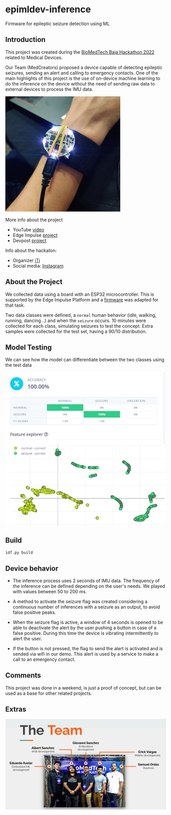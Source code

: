 # epimldev-inference
Firmware for epileptic seizure detection using ML

## Introduction

This project was created during the [BioMedTech Baja Hackathon 2022](https://biomed-tech-hackathon.devpost.com/) related to Medical Devices. 

Our Team (MedCreators) proposed a device capable of detecting epileptic seizures, sending an alert and calling to emergency contacts.
One of the main highlights of this project is the use of on-device machine learning to do the inference on the device without the need of sending raw data to external devices to process the IMU data.

![epimldev](./images/epimldev_360p.jpg)

More info about the project
* YouTube [video](https://youtu.be/OkyUDAk4aGg)
* Edge Impulse [project](https://studio.edgeimpulse.com/public/136514/latest)
* Devpost [project](https://devpost.com/software/epileptic-seizure-detector-using-on-device-machine-learning)

Info about the hackaton:
* Organizer [iTj](https://itjuana.com/)
* Social media: [Instagram](https://www.instagram.com/biomedtechackathon/)

## About the Project

We collected data using a board with an ESP32 microcontroller. This is supported by the Edge Impulse Platform and a [firmware](https://github.com/eavelardev/qbtn-edge-impulse) was adapted for that task.

Two data classes were defined, a `normal` human behavior (idle, walking, running, dancing ..) and when the `seizure` occurs. 10 minutes were collected for each class, simulating seizures to test the concept. Extra samples were collected for the test set, having a 90/10 distribution.

## Model Testing

We can see how the model can differentiate between the two classes using the test data

![model testing](./images/model_testing_480p.png)

## Build

```
idf.py build
```

## Device behavior

* The inference process uses 2 seconds of IMU data. The frequency of the inference can be defined depending on the user's needs. We played with values between 50 to 200 ms.

* A method to activate the seizure flag was created considering a continuous number of inferences with a seizure as an output, to avoid false positive peaks.

* When the seizure flag is active, a window of 4 seconds is opened to be able to deactivate the alert by the user pushing a button in case of a false positive. During this time the device is vibrating intermittently to alert the user.

* If the button is not pressed, the flag to send the alert is activated and is sended via wifi in our demo. This alert is used by a service to make a call to an emergency contact.

## Comments

This project was done in a weekend, is just a proof of concept, but can be used as a base for other related projects.

## Extras

![medcreators](./images/medcreators.jpg)
